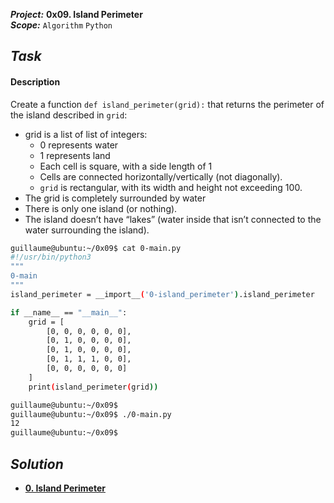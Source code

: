 ***Project:***  **0x09. Island Perimeter**<br />
***Scope:***  ` Algorithm ` ` Python `<br />
## ***Task***
**<h4>Description</h4>**
Create a function `def island_perimeter(grid):` that returns the perimeter of the island described in `grid`:

* grid is a list of list of integers:
    * 0 represents water
    * 1 represents land
    * Each cell is square, with a side length of 1
    * Cells are connected horizontally/vertically (not diagonally).
    * `grid` is rectangular, with its width and height not exceeding 100.
* The grid is completely surrounded by water
* There is only one island (or nothing).
* The island doesn’t have “lakes” (water inside that isn’t connected to the water surrounding the island).


```bash
guillaume@ubuntu:~/0x09$ cat 0-main.py
#!/usr/bin/python3
"""
0-main
"""
island_perimeter = __import__('0-island_perimeter').island_perimeter

if __name__ == "__main__":
    grid = [
        [0, 0, 0, 0, 0, 0],
        [0, 1, 0, 0, 0, 0],
        [0, 1, 0, 0, 0, 0],
        [0, 1, 1, 1, 0, 0],
        [0, 0, 0, 0, 0, 0]
    ]
    print(island_perimeter(grid))

guillaume@ubuntu:~/0x09$ 
guillaume@ubuntu:~/0x09$ ./0-main.py
12
guillaume@ubuntu:~/0x09$ 
```

## ***Solution***
* **[0. Island Perimeter](0-island_perimeter.py)**
